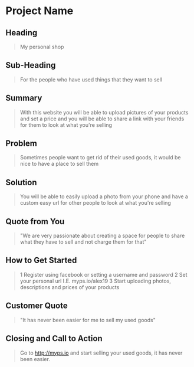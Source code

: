 # Project Name #

<!-- 
> This material was originally posted [here](http://www.quora.com/What-is-Amazons-approach-to-product-development-and-product-management). It is reproduced here for posterities sake.

There is an approach called "working backwards" that is widely used at Amazon. They work backwards from the customer, rather than starting with an idea for a product and trying to bolt customers onto it. While working backwards can be applied to any specific product decision, using this approach is especially important when developing new products or features.

For new initiatives a product manager typically starts by writing an internal press release announcing the finished product. The target audience for the press release is the new/updated product's customers, which can be retail customers or internal users of a tool or technology. Internal press releases are centered around the customer problem, how current solutions (internal or external) fail, and how the new product will blow away existing solutions.

If the benefits listed don't sound very interesting or exciting to customers, then perhaps they're not (and shouldn't be built). Instead, the product manager should keep iterating on the press release until they've come up with benefits that actually sound like benefits. Iterating on a press release is a lot less expensive than iterating on the product itself (and quicker!).

If the press release is more than a page and a half, it is probably too long. Keep it simple. 3-4 sentences for most paragraphs. Cut out the fat. Don't make it into a spec. You can accompany the press release with a FAQ that answers all of the other business or execution questions so the press release can stay focused on what the customer gets. My rule of thumb is that if the press release is hard to write, then the product is probably going to suck. Keep working at it until the outline for each paragraph flows. 

Oh, and I also like to write press-releases in what I call "Oprah-speak" for mainstream consumer products. Imagine you're sitting on Oprah's couch and have just explained the product to her, and then you listen as she explains it to her audience. That's "Oprah-speak", not "Geek-speak".

Once the project moves into development, the press release can be used as a touchstone; a guiding light. The product team can ask themselves, "Are we building what is in the press release?" If they find they're spending time building things that aren't in the press release (overbuilding), they need to ask themselves why. This keeps product development focused on achieving the customer benefits and not building extraneous stuff that takes longer to build, takes resources to maintain, and doesn't provide real customer benefit (at least not enough to warrant inclusion in the press release).
 -->
 
## Heading ##
  > My personal shop

## Sub-Heading ##
  > For the people who have used things that they want to sell

## Summary ##
  > With this website you will be able to upload pictures of your products and set a price and you will be able to share a link with your friends for them to look at what you're selling

## Problem ##
  > Sometimes people want to get rid of their used goods, it would be nice to have a place to sell them

## Solution ##
  > You will be able to easily upload a photo from your phone and have a custom easy url for other people to look at what you're selling

## Quote from You ##
  > "We are very passionate about creating a space for people to share what they have to sell and not charge them for that"

## How to Get Started ##
  > 1 Register using facebook or setting a username and password
    2 Set your personal url I.E. myps.io/alex19
    3 Start uploading photos, descriptions and prices of your products

## Customer Quote ##
  > "It has never been easier for me to sell my used goods"

## Closing and Call to Action ##
  > Go to http://myps.io and start selling your used goods, it has never been easier.
